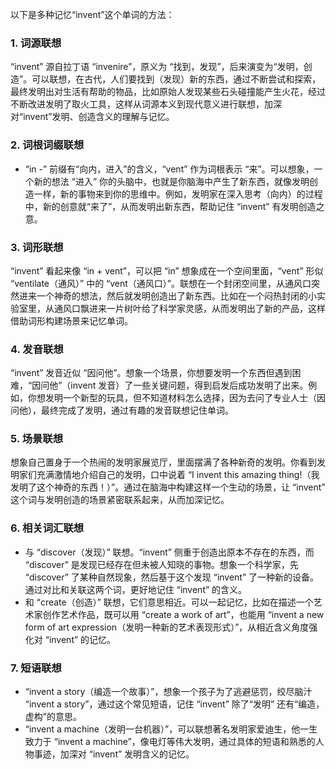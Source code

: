 以下是多种记忆“invent”这个单词的方法：

### 1. 词源联想
“invent” 源自拉丁语 “invenire”，原义为 “找到，发现”，后来演变为“发明，创造”。可以联想，在古代，人们要找到（发现）新的东西，通过不断尝试和探索，最终发明出对生活有帮助的物品，比如原始人发现某些石头碰撞能产生火花，经过不断改进发明了取火工具，这样从词源本义到现代意义进行联想，加深对“invent”发明、创造含义的理解与记忆。

### 2. 词根词缀联想
- “in -” 前缀有“向内，进入”的含义，“vent” 作为词根表示 “来”。可以想象，一个新的想法 “进入” 你的头脑中，也就是你脑海中产生了新东西，就像发明创造一样，新的事物来到你的思维中。例如，发明家在深入思考（向内）的过程中，新的创意就“来了”，从而发明出新东西，帮助记住 “invent” 有发明创造之意。

### 3. 词形联想
“invent” 看起来像 “in + vent”，可以把 “in” 想象成在一个空间里面，“vent” 形似 “ventilate（通风）” 中的 “vent（通风口）”。联想在一个封闭空间里，从通风口突然进来一个神奇的想法，然后就发明创造出了新东西。比如在一个闷热封闭的小实验室里，从通风口飘进来一片树叶给了科学家灵感，从而发明出了新的产品，这样借助词形构建场景来记忆单词。

### 4. 发音联想
“invent” 发音近似 “因问他”。想象一个场景，你想要发明一个东西但遇到困难，“因问他”（invent 发音）了一些关键问题，得到启发后成功发明了出来。例如，你想发明一个新型的玩具，但不知道材料怎么选择，因为去问了专业人士（因问他），最终完成了发明，通过有趣的发音联想记住单词。

### 5. 场景联想
想象自己置身于一个热闹的发明家展览厅，里面摆满了各种新奇的发明。你看到发明家们充满激情地介绍自己的发明，口中说着 “I invent this amazing thing!（我发明了这个神奇的东西！）”。通过在脑海中构建这样一个生动的场景，让 “invent” 这个词与发明创造的场景紧密联系起来，从而加深记忆。

### 6. 相关词汇联想
- 与 “discover（发现）” 联想。“invent” 侧重于创造出原本不存在的东西，而 “discover” 是发现已经存在但未被人知晓的事物。想象一个科学家，先 “discover” 了某种自然现象，然后基于这个发现 “invent” 了一种新的设备。通过对比和关联这两个词，更好地记住 “invent” 的含义。
 - 和 “create（创造）” 联想，它们意思相近。可以一起记忆，比如在描述一个艺术家创作艺术作品，既可以用 “create a work of art”，也能用 “invent a new form of art expression（发明一种新的艺术表现形式）”，从相近含义角度强化对 “invent” 的记忆。

### 7. 短语联想
- “invent a story（编造一个故事）”，想象一个孩子为了逃避惩罚，绞尽脑汁 “invent a story”，通过这个常见短语，记住 “invent” 除了“发明” 还有“编造，虚构”的意思。
 - “invent a machine（发明一台机器）”，可以联想著名发明家爱迪生，他一生致力于 “invent a machine”，像电灯等伟大发明，通过具体的短语和熟悉的人物事迹，加深对 “invent” 发明含义的记忆。 